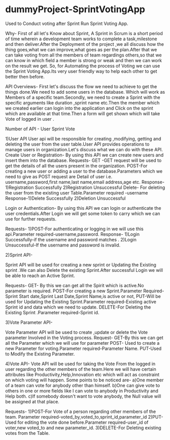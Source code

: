 # dummyProject-SprintVotingApp
Used to Conduct voting after Sprint Run
Sprint Voting App.

Why-
First of all let's Know about Sprint,  A Sprint in Scrum is a short period of time wherein a development team works to complete a task,milestone and then deliver.After the Deployment of the project ,we all discuss how the thing goes,what we can improve,what goes as per the plan.After that we can take voting from all the members of team regardings others,so that we can know in which field a member is strong or weak and then we can work on the result we get.
So, for Automating the process of Voting we can use the Sprint Voting App.Its  very user friendly way to help each other to get better then before.


API Overviews-
First let's discuss the flow we need to achieve to get the things done.We need to add some users in the database. Which will work as Members of a specific team.Secondly, we need to create a Sprint with the specific  arguments like duration ,sprint name etc.Then the member which we created earlier can login into the application and Click on the sprint which are available at that time.Then a form will get shown which will take Vote of logged in user .

Number of API -
User
Sprint
Vote

1)User API
User api will be responsible for creating ,modifying, getting and deleting the user from the user table.User API provides operations to manage users in organization.Let's discuss what we can do with these API.
Create User or Registration-
	By using this API we can create new users and insert them into the database.
	Requests-
GET -GET request will be used to get the details of all the users present in the organization.
POST-For creating a new user or adding a user to the database.Parameters which we need to give as POST request are Detail of user i.e. username,password,first name,last name,email address,age etc.
Response-1)Registration Successfully
	      2)Registration Unsuccessful
Delete- For deleting the user from the existing user Table.Parameter required -username
Response-1)Delete Successfully
	      2)Deletion Unsuccessful


Login or Authentication-
By using this API we can login or authenticate the user credentials.After Login we will get some token to carry which we can use for further requests.



Requests-
1)POST-For authenticating or logging in we will use this api.Parameter required-username,password.
Response-
	1)Login  Successfully-if the username and password matches .
	2)Login Unsuccessful-If the username and  password is invalid.

2)Sprint API-

Sprint API will be used for creating a new sprint or Updating the Existing sprint .We can also Delete the existing Sprint.After successful  Login we will be able to reach an Active Sprint.

Requests-
GET- By this we can get all the Spirit which is active.No parameter is required.
POST-For creating a new Sprint.Parameter Required- Sprint Start date,Sprint Last Date,Sprint Name,is active or not,
PUT-Will be used for Updating the Existing Sprint.Parameter required-Existing active Sprint id and data which we need to update.
DELETE-For Deleting the Existing Sprint .Parameter required-Sprint id.

3)Vote Parameter API-

Vote Parameter API will be used to create ,update or delete the Vote parameter Involved in the Voting process.
Request-
GET-By this we can get all the Parameter which we will use for parameter
POST- Used to create a new Parameter for voting.Parameter required-Parameter Name.
PUT-Used to Modify the Existing Parameter.


4)Vote API-
Vote API will be used for taking the Vote From the logged in user regarding the other members of the team.Here we will have certain attributes like Productivity,Help,Innovation etc which will act as constraint on which voting will happen.
Some points to be noticed are-
a)One member of a team can vote for anybody other than himself.
b)One can give vote to others in one or more fields like I can vote to anybody in Productivity and Help both.
c)If somebody doesn't want to vote anybody, the Null value will be assigned at that place.


Requests-
1)POST-For Vote of a person regarding other members of the team. Parameter required-voted_by,voted_to,sprint_id,parameter_id
2)PUT-Used for editing the vote done before.Parameter required-user_id of voter,new voted_to and new parameter_id.
3)DELETE-For Deleting existing votes from the Table.

	



